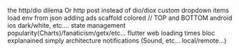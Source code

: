 the http/dio dilema Or http post instead of dio/diox
custom dropdown items
load env from json
adding ads
scaffold colored // TOP and BOTTOM android ios dark/white, etc....
state management popularity(Charts)/fanaticism/getx/etc...
flutter web loading times
bloc explanained simply
architecture
notifications (Sound, etc... local/remote...)